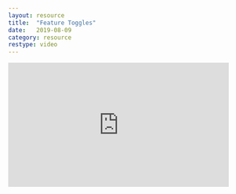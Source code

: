 ```yaml
---
layout: resource
title:  "Feature Toggles"
date:   2019-08-09
category: resource
restype: video
---
```


<iframe width="450" height="253" src="https://www.youtube.com/embed/lqRQYEHAtpk" frameborder="0" allow="accelerometer; autoplay; encrypted-media; gyroscope; picture-in-picture" allowfullscreen></iframe>
